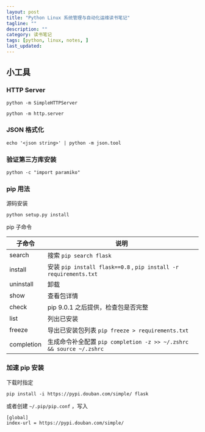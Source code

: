 ```yaml
---
layout: post
title: "Python Linux 系统管理与自动化运维读书笔记"
tagline: ""
description: ""
category: 读书笔记
tags: [python, linux, notes, ]
last_updated:
---
```




## 小工具

### HTTP Server

    python -m SimpleHTTPServer

    python -m http.server

### JSON 格式化

    echo '<json string>' | python -m json.tool

### 验证第三方库安装

    python -c "import paramiko"

### pip 用法

源码安装

    python setup.py install

pip 子命令

子命令      | 说明
------------|-------------
search  | 搜索 `pip search flask`
install | 安装 `pip install flask==0.8` , `pip install -r requirements.txt`
uninstall | 卸载
show    | 查看包详情
check   | pip 9.0.1 之后提供，检查包是否完整
list    | 列出已安装
freeze  | 导出已安装包列表 `pip freeze > requirements.txt`
completion  | 生成命令补全配置 `pip completion -z >> ~/.zshrc && source ~/.zshrc`


### 加速 pip 安装
下载时指定

    pip install -i https://pypi.douban.com/simple/ flask

或者创建 `~/.pip/pip.conf` ，写入

    [global]
    index-url = https://pypi.douban.com/simple/


